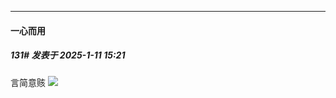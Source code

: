 ﻿
*****

####  一心而用  
##### 131#       发表于 2025-1-11 15:21

言简意赅
<img src="https://p.sda1.dev/21/588572c6bc97a5136e5cd34de3f3d9c3/image.jpg" referrerpolicy="no-referrer">

